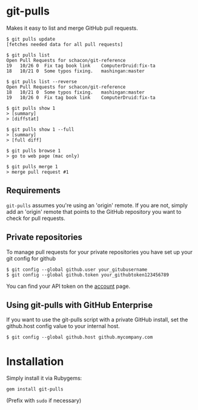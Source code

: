 git-pulls
=========

Makes it easy to list and merge GitHub pull requests.

    $ git pulls update
    [fetches needed data for all pull requests]

    $ git pulls list
    Open Pull Requests for schacon/git-reference
    19   10/26 0  Fix tag book link    ComputerDruid:fix-ta
    18   10/21 0  Some typos fixing.   mashingan:master    
    
    $ git pulls list --reverse
    Open Pull Requests for schacon/git-reference
    18   10/21 0  Some typos fixing.   mashingan:master    
    19   10/26 0  Fix tag book link    ComputerDruid:fix-ta

    $ git pulls show 1
    > [summary]
    > [diffstat]

    $ git pulls show 1 --full
    > [summary]
    > [full diff]

    $ git pulls browse 1
    > go to web page (mac only)

    $ git pulls merge 1
    > merge pull request #1
    
Requirements
------------

`git-pulls` assumes you're using an 'origin' remote.  If you are not, simply add an 'origin' 
remote that points to the GitHub repository you want to check for pull requests.

Private repositories
--------------------

To manage pull requests for your private repositories you have set up your git config for github 

    $ git config --global github.user your_gitubusername
    $ git config --global github.token your_githubtoken123456789
    
You can find your API token on the [account](https://github.com/account) page.

Using git-pulls with GitHub Enterprise
--------------------------------------

If you want to use the git-pulls script with a private GitHub install, set the
github.host config value to your internal host.

    $ git config --global github.host github.mycompany.com

Installation
============

Simply install it via Rubygems:

    gem install git-pulls

(Prefix with `sudo` if necessary)
